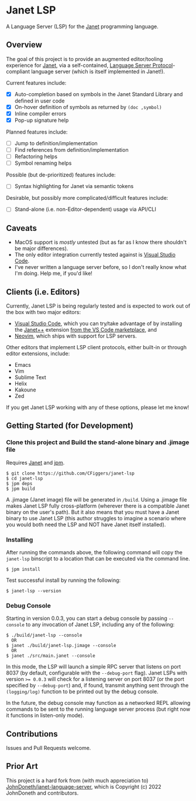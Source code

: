 # Janet LSP

A Language Server (LSP) for the [Janet](https://janet-lang.org) programming language.

## Overview

The goal of this project is to provide an augmented editor/tooling experience for [Janet](https://janet-lang.org), via a self-contained, [Language Server Protocol](https://microsoft.github.io/language-server-protocol/)-compliant language server (which is itself implemented in Janet!).

Current features include:

- [x] Auto-completion based on symbols in the Janet Standard Library and defined in user code
- [x] On-hover definition of symbols as returned by `(doc ,symbol)`
- [x] Inline compiler errors
- [x] Pop-up signature help 

Planned features include:

- [ ] Jump to definition/implementation
- [ ] Find references from definition/implementation
- [ ] Refactoring helps
- [ ] Symbol renaming helps

Possible (but de-prioritized) features include:

- [ ] Syntax highlighting for Janet via semantic tokens

Desirable, but possibly more complicated/difficult features include:

- [ ] Stand-alone (i.e. non-Editor-dependent) usage via API/CLI

## Caveats

- MacOS support is _mostly_ untested (but as far as I know there shouldn't be major differences). 
- The only editor integration currently tested against is [Visual Studio Code](https://code.visualstudio.com/).
- I've never written a language server before, so I don't really know what I'm doing. Help me, if you'd like!

## Clients (i.e. Editors)

Currently, Janet LSP is being regularly tested and is expected to work out of the box with two major editors:

- [Visual Studio Code](https://code.visualstudio.com/), which you can try/take advantage of by installing the [Janet++](https://github.com/CFiggers/vscode-janet-plus-plus) extension [from the VS Code marketplace](https://marketplace.visualstudio.com/items?itemName=CalebFiggers.vscode-janet-plus-plus), and
- [Neovim](https://neovim.io/), which ships with support for LSP servers.

Other editors that implement LSP client protocols, either built-in or through editor extensions, include:

- Emacs
- Vim
- Sublime Text
- Helix
- Kakoune
- Zed

If you get Janet LSP working with any of these options, please let me know!

## Getting Started (for Development)

### Clone this project and Build the stand-alone binary and .jimage file

Requires [Janet](https://github.com/janet-lang/janet) and [jpm](https://github.com/janet-lang/jpm).

```shell
$ git clone https://github.com/CFiggers/janet-lsp
$ cd janet-lsp
$ jpm deps
$ jpm build
```

A .jimage (Janet image) file will be generated in `/build`. Using a .jimage file makes Janet LSP fully cross-platform (wherever there is a compatible Janet binary on the user's path). But it also means that you must have a Janet binary to use Janet LSP (this author struggles to imagine a scenario where you would both need the LSP and NOT have Janet itself installed).

### Installing

After running the commands above, the following command will copy the `janet-lsp` binscript to a location that can be executed via the command line.

```shell
$ jpm install
```

Test successful install by running the following:

```shell
$ janet-lsp --version
```

### Debug Console

Starting in version 0.0.3, you can start a debug console by passing `--console` to any invocation of Janet LSP, including any of the following:

```console
$ ./build/janet-lsp --console
  OR
$ janet ./build/janet-lsp.jimage --console
  OR
$ janet ./src/main.janet --console
```

In this mode, the LSP will launch a simple RPC server that listens on port 8037 (by default, configurable with the `--debug-port` flag). Janet LSPs with version `>= 0.0.3` will check for a listening server on port 8037 (or the port specified by `--debug-port`) and, if found, transmit anything sent through the `(logging/log)` function to be printed out by the debug console.

In the future, the debug console may function as a networked REPL allowing commands to be sent to the running language server process (but right now it functions in listen-only mode).

## Contributions

Issues and Pull Requests welcome.

## Prior Art

This project is a hard fork from (with much appreciation to) [JohnDoneth/janet-language-server](https://github.com/JohnDoneth/janet-language-server), which is Copyright (c) 2022 JohnDoneth and contributors.
